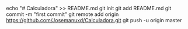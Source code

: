 echo "# Calculadora" >> README.md
git init
git add README.md
git commit -m "first commit"
git remote add origin https://github.com/Josemanuxd/Calculadora.git
git push -u origin master
